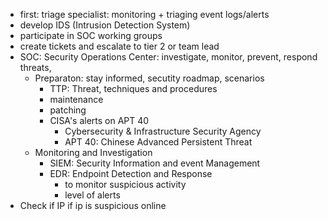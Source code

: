 - first: triage specialist: monitoring + triaging event logs/alerts
- develop IDS (Intrusion Detection System)
- participate in SOC working groups
- create tickets and escalate to tier 2 or team lead
- SOC: Security Operations Center: investigate, monitor, prevent, respond threats, 
	- Preparaton: stay informed, secutity roadmap, scenarios
		- TTP: Threat, techniques and procedures
		- maintenance
		- patching
		- CISA's alerts on APT 40
			- Cybersecurity & Infrastructure Security Agency
			- APT 40: Chinese Advanced Persistent Threat
	- Monitoring and Investigation
		- SIEM: Security Information and event Management
		- EDR: Endpoint Detection and Response
			- to monitor suspicious activity
			- level of alerts
- Check if IP if ip is suspicious online